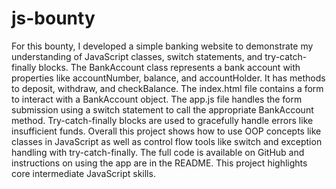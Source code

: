 # js-bounty
For this bounty, I developed a simple banking website to demonstrate my understanding of JavaScript classes, switch statements, and try-catch-finally blocks. The BankAccount class represents a bank account with properties like accountNumber, balance, and accountHolder. It has methods to deposit, withdraw, and checkBalance. The index.html file contains a form to interact with a BankAccount object. The app.js file handles the form submission using a switch statement to call the appropriate BankAccount method. Try-catch-finally blocks are used to gracefully handle errors like insufficient funds. Overall this project shows how to use OOP concepts like classes in JavaScript as well as control flow tools like switch and exception handling with try-catch-finally. The full code is available on GitHub and instructions on using the app are in the README. This project highlights core intermediate JavaScript skills.
